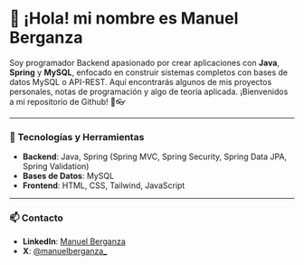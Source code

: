 # 👋 ¡Hola! mi nombre es Manuel Berganza

Soy programador Backend apasionado por crear aplicaciones con **Java**, **Spring** y **MySQL**, enfocado en construir sistemas completos con bases de datos MySQL o API-REST. Aquí encontrarás algunos de mis proyectos personales, notas de programación y algo de teoría aplicada. ¡Bienvenidos a mi repositorio de Github! 🚀👓

---

### 🚀 Tecnologías y Herramientas
- **Backend**: Java, Spring (Spring MVC, Spring Security, Spring Data JPA, Spring Validation)
- **Bases de Datos**: MySQL
- **Frontend**: HTML, CSS, Tailwind, JavaScript

---

### 📫 Contacto
- **LinkedIn**: [Manuel Berganza](https://www.linkedin.com/in/manuel-berganza/)
- **X**: [@manuelberganza_](https://x.com/manuelberganza_)
